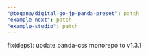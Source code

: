 ```yaml
---
"@togana/digital-go-jp-panda-preset": patch
"example-next": patch
"example-studio": patch
---
```


fix(deps): update panda-css monorepo to v1.3.1
